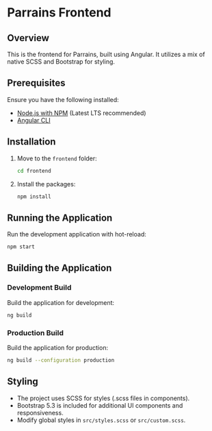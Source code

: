 # Parrains Frontend  

## Overview  
This is the frontend for Parrains, built using Angular. It utilizes a mix of native SCSS and Bootstrap for styling.  

## Prerequisites  
Ensure you have the following installed:  
- [Node.js with NPM](https://nodejs.org/) (Latest LTS recommended)  
- [Angular CLI](https://angular.io/cli)  

## Installation  

1. Move to the `frontend` folder:
   ```sh
   cd frontend
   ```

2. Install the packages:
    ```sh
    npm install
    ```

## Running the Application

Run the development application with hot-reload:  
```sh
npm start
```

## Building the Application

### Development Build

Build the application for development:  
```sh
ng build
```

### Production Build

Build the application for production:  
```sh
ng build --configuration production
```

## Styling
- The project uses SCSS for styles (.scss files in components).
- Bootstrap 5.3 is included for additional UI components and responsiveness.
- Modify global styles in `src/styles.scss` or `src/custom.scss`.
